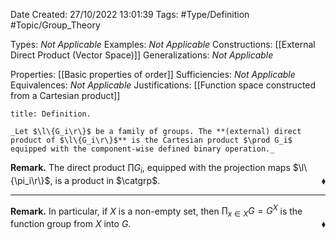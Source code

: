 <div class="topSpace"></div>

Date Created: 27/10/2022 13:01:39
Tags: #Type/Definition #Topic/Group_Theory

Types: _Not Applicable_
Examples: _Not Applicable_
Constructions: [[External Direct Product (Vector Space)]]
Generalizations: _Not Applicable_

Properties: [[Basic properties of order]]
Sufficiencies: _Not Applicable_
Equivalences: _Not Applicable_
Justifications: [[Function space constructed from a Cartesian product]]

``` ad-Definition
title: Definition.

_Let $\l\{G_i\r\}$ be a family of groups. The **(external) direct product of $\l\{G_i\r\}$** is the Cartesian product $\prod G_i$ equipped with the component-wise defined binary operation._

```

**Remark.** The direct product $\prod G_i$, equipped with the projection maps $\l\{\pi_i\r\}$, is a product in $\catgrp$.<span style="float:right;">$\blacklozenge$</span>

---

**Remark.** In particular, if $X$ is a non-empty set, then $\prod_{x\in X}G=G^X$ is the function group from $X$ into $G$.<span style="float:right;">$\blacklozenge$</span>
